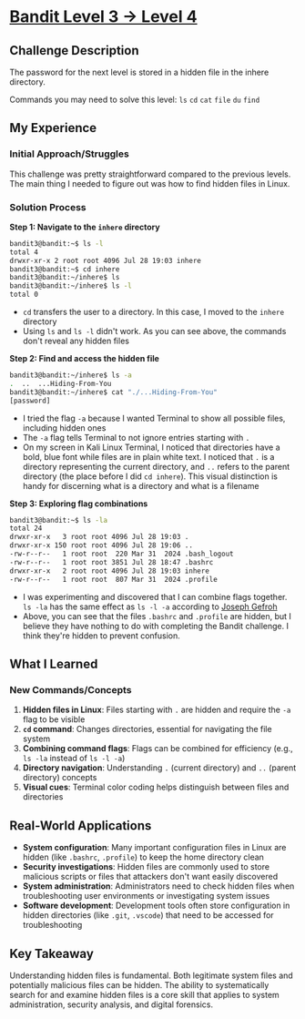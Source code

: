 # [Bandit Level 3 → Level 4](https://overthewire.org/wargames/bandit/bandit4.html)

## Challenge Description
The password for the next level is stored in a hidden file in the inhere directory.

Commands you may need to solve this level:
`ls` `cd` `cat` `file` `du` `find`

## My Experience

### Initial Approach/Struggles
This challenge was pretty straightforward compared to the previous levels. The main thing I needed to figure out was how to find hidden files in Linux.

### Solution Process

**Step 1: Navigate to the `inhere` directory**
```bash
bandit3@bandit:~$ ls -l
total 4
drwxr-xr-x 2 root root 4096 Jul 28 19:03 inhere
bandit3@bandit:~$ cd inhere
bandit3@bandit:~/inhere$ ls
bandit3@bandit:~/inhere$ ls -l
total 0
```
- `cd` transfers the user to a directory. In this case, I moved to the `inhere` directory
- Using `ls` and `ls -l` didn't work. As you can see above, the commands don't reveal any hidden files

**Step 2: Find and access the hidden file**
```bash
bandit3@bandit:~/inhere$ ls -a
.  ..  ...Hiding-From-You
bandit3@bandit:~/inhere$ cat "./...Hiding-From-You"
[password]
```
- I tried the flag `-a` because I wanted Terminal to show all possible files, including hidden ones
- The `-a` flag tells Terminal to not ignore entries starting with `.`
- On my screen in Kali Linux Terminal, I noticed that directories have a bold, blue font while files are in plain white text. I noticed that `.` is a directory representing the current directory, and `..` refers to the parent directory (the place before I did `cd inhere`). This visual distinction is handy for discerning what is a directory and what is a filename

**Step 3: Exploring flag combinations**
```bash
bandit3@bandit:~$ ls -la
total 24
drwxr-xr-x   3 root root 4096 Jul 28 19:03 .
drwxr-xr-x 150 root root 4096 Jul 28 19:06 ..
-rw-r--r--   1 root root  220 Mar 31  2024 .bash_logout
-rw-r--r--   1 root root 3851 Jul 28 18:47 .bashrc
drwxr-xr-x   2 root root 4096 Jul 28 19:03 inhere
-rw-r--r--   1 root root  807 Mar 31  2024 .profile
```
- I was experimenting and discovered that I can combine flags together. `ls -la` has the same effect as `ls -l -a` according to [Joseph Gefroh](https://jgefroh.medium.com/a-beginners-guide-to-linux-command-line-56a8004e2471)
- Above, you can see that the files `.bashrc` and `.profile` are hidden, but I believe they have nothing to do with completing the Bandit challenge. I think they're hidden to prevent confusion.

## What I Learned

### New Commands/Concepts
1. **Hidden files in Linux**: Files starting with `.` are hidden and require the `-a` flag to be visible
2. **`cd` command**: Changes directories, essential for navigating the file system
3. **Combining command flags**: Flags can be combined for efficiency (e.g., `ls -la` instead of `ls -l -a`)
4. **Directory navigation**: Understanding `.` (current directory) and `..` (parent directory) concepts
5. **Visual cues**: Terminal color coding helps distinguish between files and directories

## Real-World Applications
- **System configuration**: Many important configuration files in Linux are hidden (like `.bashrc`, `.profile`) to keep the home directory clean
- **Security investigations**: Hidden files are commonly used to store malicious scripts or files that attackers don't want easily discovered
- **System administration**: Administrators need to check hidden files when troubleshooting user environments or investigating system issues
- **Software development**: Development tools often store configuration in hidden directories (like `.git`, `.vscode`) that need to be accessed for troubleshooting

## Key Takeaway
Understanding hidden files is fundamental. Both legitimate system files and potentially malicious files can be hidden. The ability to systematically search for and examine hidden files is a core skill that applies to system administration, security analysis, and digital forensics.

